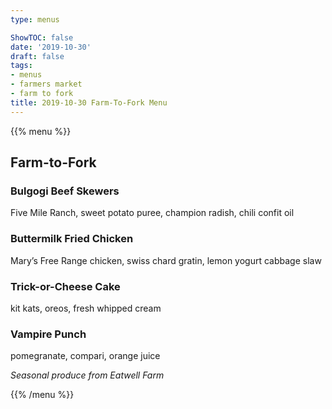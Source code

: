 ```yaml
---
type: menus

ShowTOC: false
date: '2019-10-30'
draft: false
tags:
- menus
- farmers market
- farm to fork
title: 2019-10-30 Farm-To-Fork Menu
---
```


{{% menu %}}

## Farm\-to\-Fork

### Bulgogi Beef Skewers

Five Mile Ranch, sweet potato puree, 
champion radish, chili confit oil

### Buttermilk Fried Chicken

Mary’s Free Range chicken, swiss chard gratin,
lemon yogurt cabbage slaw

### Trick\-or\-Cheese Cake

kit kats, oreos, fresh whipped cream

### Vampire Punch

pomegranate, compari, orange juice


*Seasonal produce from Eatwell Farm*

{{% /menu %}}
